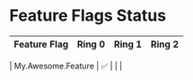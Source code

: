 # Feature Flags Status
| Feature Flag | Ring 0 | Ring 1 | Ring 2 |
| --- | --- | --- | --- |

| My.Awesome.Feature | :white_check_mark: |   |   |